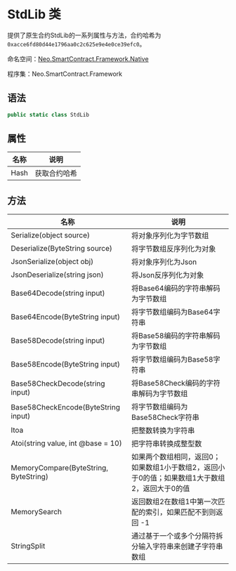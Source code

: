 # StdLib 类

提供了原生合约StdLib的一系列属性与方法，合约哈希为`0xacce6fd80d44e1796aa0c2c625e9e4e0ce39efc0`。

命名空间：[Neo.SmartContract.Framework.Native](index.md)

程序集：Neo.SmartContract.Framework

## 语法

```cs
public static class StdLib
```

## 属性

| 名称 | 说明         |
| ---- | ------------ |
| Hash | 获取合约哈希 |

## 方法

| 名称                                       | 说明              |
| ---------------------------------------- | --------------- |
| Serialize(object source) | 将对象序列化为字节数组 |
| Deserialize(ByteString source) | 将字节数组反序列化为对象 |
| JsonSerialize(object obj) | 将对象序列化为Json |
| JsonDeserialize(string json) | 将Json反序列化为对象 |
| Base64Decode(string input) | 将Base64编码的字符串解码为字节数组 |
| Base64Encode(ByteString input) | 将字节数组编码为Base64字符串 |
| Base58Decode(string input) | 将Base58编码的字符串解码为字节数组 |
| Base58Encode(ByteString input) | 将字节数组编码为Base58字符串 |
| Base58CheckDecode(string input) | 将Base58Check编码的字符串解码为字节数组 |
| Base58CheckEncode(ByteString input) | 将字节数组编码为Base58Check字符串 |
| Itoa | 把整数转换为字符串 |
| Atoi(string value, int @base = 10) | 把字符串转换成整型数 |
| MemoryCompare(ByteString, ByteString) | 如果两个数组相同，返回0；如果数组1小于数组2，返回小于0的值；如果数组1大于数组2，返回大于0的值 |
| MemorySearch | 返回数组2在数组1中第一次匹配的索引，如果匹配不到则返回 -1 |
| StringSplit | 通过基于一个或多个分隔符拆分输入字符串来创建子字符串数组 |